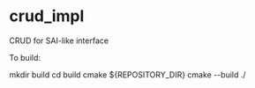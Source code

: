 # crud_impl
CRUD for SAI-like interface

To build:

mkdir build
cd build
cmake ${REPOSITORY_DIR}
cmake --build ./
